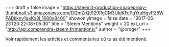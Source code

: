 +++
draft = false
image = "https://steemit-production-imageproxy-thumbnail.s3.amazonaws.com/DQmZrQt929RgCM3UkjKFcPgYruHgvPZ5WPABkknv1gxKx8i_1680x8400"
showonlyimage = false
date = "2017-06-23T20:22:08+05:30"
title = "Steem Mentions"
weight = 20
ext_url = "http://api.comprendre-steem.fr/mentions/"
author = "@oroger"
+++

Voir rapidement les articles et commentaires où tu as été mentioné.

<!--more-->
